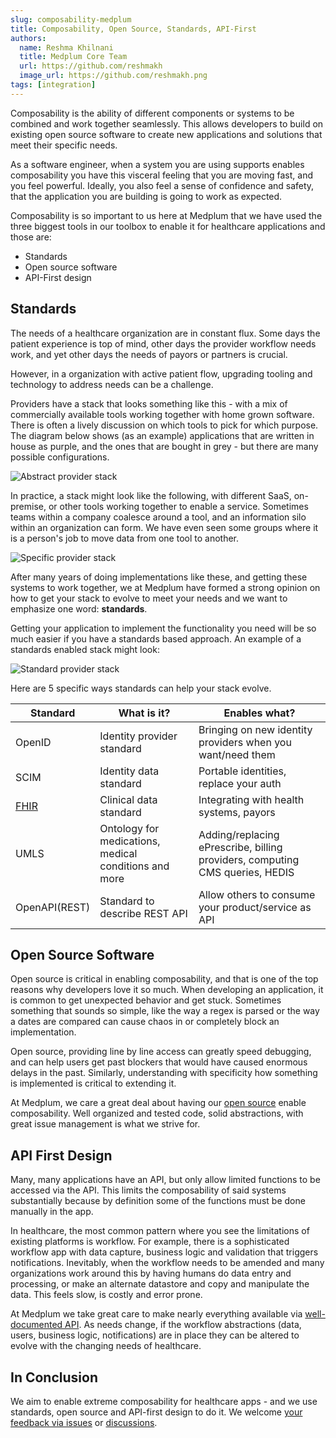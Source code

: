 ```yaml
---
slug: composability-medplum
title: Composability, Open Source, Standards, API-First
authors:
  name: Reshma Khilnani
  title: Medplum Core Team
  url: https://github.com/reshmakh
  image_url: https://github.com/reshmakh.png
tags: [integration]
---
```


Composability is the ability of different components or systems to be combined and work together seamlessly. This allows developers to build on existing open source software to create new applications and solutions that meet their specific needs.

As a software engineer, when a system you are using supports enables composability you have this visceral feeling that you are moving fast, and you feel powerful. Ideally, you also feel a sense of confidence and safety, that the application you are building is going to work as expected.

Composability is so important to us here at Medplum that we have used the three biggest tools in our toolbox to enable it for healthcare applications and those are:

- Standards
- Open source software
- API-First design

## Standards

The needs of a healthcare organization are in constant flux. Some days the patient experience is top of mind, other days the provider workflow needs work, and yet other days the needs of payors or partners is crucial.

However, in a organization with active patient flow, upgrading tooling and technology to address needs can be a challenge.

Providers have a stack that looks something like this - with a mix of commercially available tools working together with home grown software. There is often a lively discussion on which tools to pick for which purpose. The diagram below shows (as an example) applications that are written in house as purple, and the ones that are bought in grey - but there are many possible configurations.

![Abstract provider stack](/img/blog/provider-stack-abstract.png)

In practice, a stack might look like the following, with different SaaS, on-premise, or other tools working together to enable a service. Sometimes teams within a company coalesce around a tool, and an information silo within an organization can form. We have even seen some groups where it is a person's job to move data from one tool to another.

![Specific provider stack](/img/blog/provider-stack-specific.png)

After many years of doing implementations like these, and getting these systems to work together, we at Medplum have formed a strong opinion on how to get your stack to evolve to meet your needs and we want to emphasize one word: **standards**.

Getting your application to implement the functionality you need will be so much easier if you have a standards based approach. An example of a standards enabled stack might look:

![Standard provider stack](/img/blog/provider-stack-standard.png)

Here are 5 specific ways standards can help your stack evolve.

| Standard                  | What is it?                                           | Enables what?                                                                |
| ------------------------- | ----------------------------------------------------- | ---------------------------------------------------------------------------- |
| OpenID                    | Identity provider standard                            | Bringing on new identity providers when you want/need them                   |
| SCIM                      | Identity data standard                                | Portable identities, replace your auth                                       |
| [FHIR](/docs/fhir-basics) | Clinical data standard                                | Integrating with health systems, payors                                      |
| UMLS                      | Ontology for medications, medical conditions and more | Adding/replacing ePrescribe, billing providers, computing CMS queries, HEDIS |
| OpenAPI(REST)             | Standard to describe REST API                         | Allow others to consume your product/service as API                          |

## Open Source Software

Open source is critical in enabling composability, and that is one of the top reasons why developers love it so much. When developing an application, it is common to get unexpected behavior and get stuck. Sometimes something that sounds so simple, like the way a regex is parsed or the way a dates are compared can cause chaos in or completely block an implementation.

Open source, providing line by line access can greatly speed debugging, and can help users get past blockers that would have caused enormous delays in the past. Similarly, understanding with specificity how something is implemented is critical to extending it.

At Medplum, we care a great deal about having our [open source](https://github.com/medplum/medplum) enable composability. Well organized and tested code, solid abstractions, with great issue management is what we strive for.

## API First Design

Many, many applications have an API, but only allow limited functions to be accessed via the API. This limits the composability of said systems substantially because by definition some of the functions must be done manually in the app.

In healthcare, the most common pattern where you see the limitations of existing platforms is workflow. For example, there is a sophisticated workflow app with data capture, business logic and validation that triggers notifications. Inevitably, when the workflow needs to be amended and many organizations work around this by having humans do data entry and processing, or make an alternate datastore and copy and manipulate the data. This feels slow, is costly and error prone.

At Medplum we take great care to make nearly everything available via [well-documented API](/docs/api). As needs change, if the workflow abstractions (data, users, business logic, notifications) are in place they can be altered to evolve with the changing needs of healthcare.

## In Conclusion

We aim to enable extreme composability for healthcare apps - and we use standards, open source and API-first design to do it. We welcome [your feedback via issues](https://github.com/medplum/medplum/issues) or [discussions](https://github.com/medplum/medplum/discussions).
